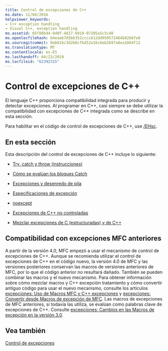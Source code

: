 ```yaml
---
title: Control de excepciones de C++
ms.date: 11/04/2016
helpviewer_keywords:
- C++ exception handling
- Visual C++, exception handling
ms.assetid: 65f80b44-9d0f-4d17-b910-07205a5c5c40
ms.openlocfilehash: b4eaab7d5bb352cccc612dd950572464b82b67e8
ms.sourcegitcommit: 0ab61bc3d2b6cfbd52a16c6ab2b97a8ea1864f12
ms.translationtype: MT
ms.contentlocale: es-ES
ms.lasthandoff: 04/23/2019
ms.locfileid: "62392315"
---
```

# <a name="c-exception-handling"></a>Control de excepciones de C++

El lenguaje C++ proporciona compatibilidad integrada para producir y detectar excepciones. Al programar en C++, casi siempre se debe utilizar la compatibilidad con excepciones de C++ integrada como se describe en esta sección.

Para habilitar en el código de control de excepciones de C++, use [/EHsc](../build/reference/eh-exception-handling-model.md).

## <a name="in-this-section"></a>En esta sección

Esta descripción del control de excepciones de C++ incluye lo siguiente:

- [Try, catch y throw (instrucciones)](../cpp/try-throw-and-catch-statements-cpp.md)

- [Cómo se evalúan los bloques Catch](../cpp/how-catch-blocks-are-evaluated-cpp.md)

- [Excepciones y desenredo de pila](../cpp/exceptions-and-stack-unwinding-in-cpp.md)

- [Especificaciones de excepción](../cpp/exception-specifications-throw-cpp.md)

- [noexcept](../cpp/noexcept-cpp.md)

- [Excepciones de C++ no controladas](../cpp/unhandled-cpp-exceptions.md)

- [Mezclar excepciones de C (estructuradas) y de C++](../cpp/mixing-c-structured-and-cpp-exceptions.md)

## <a name="support-for-earlier-mfc-exceptions"></a>Compatibilidad con excepciones MFC anteriores

A partir de la versión 4.0, MFC empezó a usar el mecanismo de control de excepciones de C++. Aunque se recomienda utilizar el control de excepciones de C++ en el código nuevo, la versión 4.0 de MFC y las versiones posteriores conservan las macros de versiones anteriores de MFC, por lo que el código anterior no resultará dañado. También se pueden combinar las macros y el nuevo mecanismo. Para obtener información sobre cómo mezclar macros y C++ excepción tratamiento y cómo convertir antiguo código para usar el nuevo mecanismo, consulte los artículos [excepciones: Uso de Macros MFC y C++ excepciones](../mfc/exceptions-using-mfc-macros-and-cpp-exceptions.md) y [excepciones: Convertir desde Macros de excepción de MFC](../mfc/exceptions-converting-from-mfc-exception-macros.md). Las macros de excepciones de MFC anteriores, si todavía las utiliza, se evalúan como palabras clave de excepciones de C++. Consulte [excepciones: Cambios en las Macros de excepción en la versión 3.0](../mfc/exceptions-changes-to-exception-macros-in-version-3-0.md).

## <a name="see-also"></a>Vea también

[Control de excepciones](../cpp/exception-handling-in-visual-cpp.md)